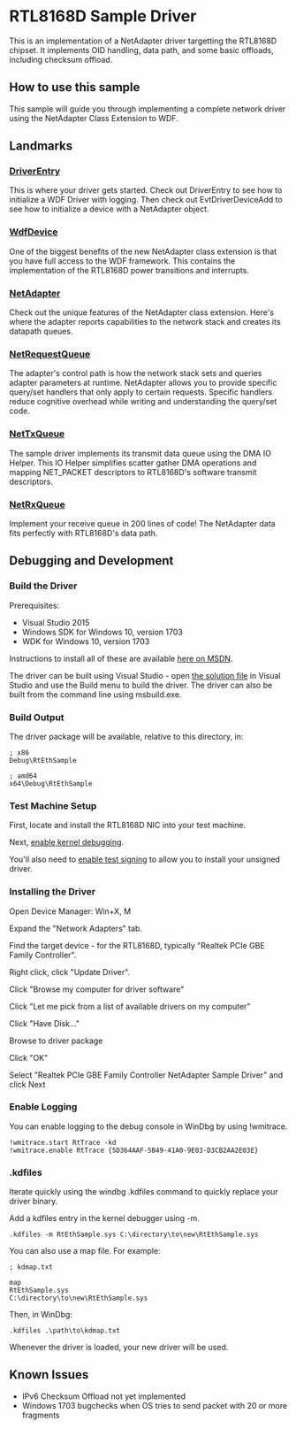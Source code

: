 # RTL8168D Sample Driver

This is an implementation of a NetAdapter driver targetting the RTL8168D chipset. It implements OID handling, data path, and some basic offloads, including checksum offload.

## How to use this sample
This sample will guide you through implementing a complete network driver using the NetAdapter Class Extension to WDF.

## Landmarks

### [DriverEntry](src\driver.cpp)
This is where your driver gets started. Check out DriverEntry to see how to initialize a WDF Driver with logging. Then check out EvtDriverDeviceAdd to see how to initialize a device with a NetAdapter object.

### [WdfDevice](src\device.cpp)
One of the biggest benefits of the new NetAdapter class extension is that you have full access to the WDF framework. This contains the implementation of the RTL8168D power transitions and interrupts.

### [NetAdapter](src\adapter.cpp)
Check out the unique features of the NetAdapter class extension. Here's where the adapter reports capabilities to the network stack and creates its datapath queues.

### [NetRequestQueue](src\oid.cpp)
The adapter's control path is how the network stack sets  and queries adapter parameters at runtime. NetAdapter allows you to provide specific query/set handlers that only apply to certain requests. Specific handlers reduce cognitive overhead while writing and understanding the query/set code.

### [NetTxQueue](src\txqueue.cpp)
The sample driver implements its transmit data queue using the DMA IO Helper. This IO Helper simplifies scatter gather DMA operations and mapping NET_PACKET descriptors to RTL8168D's software transmit descriptors.

### [NetRxQueue](src\rxqueue.cpp)
Implement your receive queue in 200 lines of code! The NetAdapter data fits perfectly with RTL8168D's data path.

## Debugging and Development

### Build the Driver

Prerequisites:
- Visual Studio 2015
- Windows SDK for Windows 10, version 1703
- WDK for Windows 10, version 1703

Instructions to install all of these are available [here on MSDN](https://developer.microsoft.com/en-us/windows/hardware/windows-driver-kit).

The driver can be built using Visual Studio - open [the solution file](RtEthSample.sln) in Visual Studio and use the Build menu to build the driver. The driver can also be built from the command line using msbuild.exe.

### Build Output

The driver package will be available, relative to this directory, in:
```
; x86
Debug\RtEthSample

; amd64
x64\Debug\RtEthSample
```

### Test Machine Setup
First, locate and install the RTL8168D NIC into your test machine.

Next, [enable kernel debugging](https://msdn.microsoft.com/en-us/library/windows/hardware/hh450944(v=vs.85).aspx).

You'll also need to [enable test signing](https://msdn.microsoft.com/en-us/windows/hardware/drivers/install/the-testsigning-boot-configuration-option) to allow you to install your unsigned driver.

### Installing the Driver

Open Device Manager: Win+X, M

Expand the "Network Adapters" tab.

Find the target device - for the RTL8168D, typically "Realtek PCIe GBE Family Controller".

Right click, click "Update Driver".

Click "Browse my computer for driver software"

Click "Let me pick from a list of available drivers on my computer"

Click "Have Disk..."

Browse to driver package

Click "OK"

Select "Realtek PCIe GBE Family Controller NetAdapter Sample Driver" and click Next

### Enable Logging

You can enable logging to the debug console in WinDbg by using !wmitrace.

```
!wmitrace.start RtTrace -kd
!wmitrace.enable RtTrace {5D364AAF-5B49-41A0-9E03-D3CB2AA2E03E}
```

### .kdfiles

Iterate quickly using the windbg .kdfiles command to quickly replace your driver binary.

Add a kdfiles entry in the kernel debugger using -m.

```
.kdfiles -m RtEthSample.sys C:\directory\to\new\RtEthSample.sys
```

You can also use a map file. For example:

```
; kdmap.txt

map
RtEthSample.sys
C:\directory\to\new\RtEthSample.sys
```

Then, in WinDbg:
```
.kdfiles .\path\to\kdmap.txt
```

Whenever the driver is loaded, your new driver will be used.

## Known Issues
- IPv6 Checksum Offload not yet implemented
- Windows 1703 bugchecks when OS tries to send packet with 20 or more fragments

